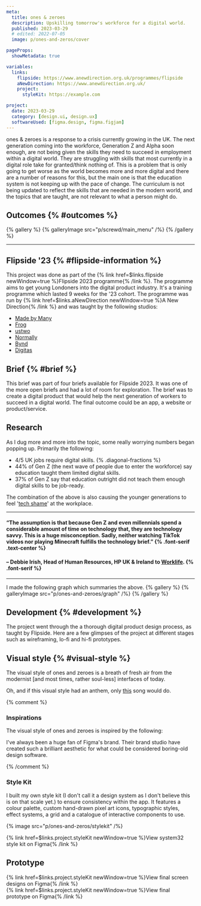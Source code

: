 ```yaml
---
meta:
  title: ones & zeroes
  description: Upskilling tomorrow's workforce for a digital world.
  published: 2023-03-29
  # edited: 2022-07-05
  image: p/ones-and-zeros/cover

pageProps:
  showMetadata: true

variables:
  links:
    flipside: https://www.anewdirection.org.uk/programmes/flipside
    aNewDirection: https://www.anewdirection.org.uk/
    project:
      styleKit: https://example.com

project:
  date: 2023-03-29
  category: [design.ui, design.ux]
  softwareUsed: [figma.design, figma.figjam]
---
```


ones & zeroes is a response to a crisis currently growing in the UK. The next generation coming into the workforce, Generation Z and Alpha soon enough, are not being given the skills they need to succeed in employment within a digital world. They are struggling with skills that most currently in a digital role take for granted/think nothing of. This is a problem that is only going to get worse as the world becomes more and more digital and there are a number of reasons for this, but the main one is that the education system is not keeping up with the pace of change. The curriculum is not being updated to reflect the skills that are needed in the modern world, and the topics that are taught, are not relevant to what a person might do.

## Outcomes {% #outcomes %}

{% gallery %}
{% galleryImage src="p/screwd/main_menu" /%}
{% /gallery %}

---

## Flipside '23 {% #flipside-information %}

This project was done as part of the {% link href=$links.flipside newWindow=true %}Flipside 2023 programme{% /link %}. The programme aims to get young Londoners into the digital product industry. It's a training programme which lasted 9 weeks for the '23 cohort. The programme was run by {% link href=$links.aNewDirection newWindow=true %}A New Direction{% /link %} and was taught by the following studios:

- [Made by Many](https://madebymany.com/)
- [Frog](https://www.frog.co/)
- [ustwo](https://ustwo.com/)
- [Normally](https://normally.com/)
- [Bynd](https://bynd.com/)
- [Digitas](https://www.digitas.com/en-gb/)

## Brief {% #brief %}

This brief was part of four briefs available for Flipside 2023. It was one of the more open briefs and had a lot of room for exploration. The brief was to create a digital product that would help the next generation of workers to succeed in a digital world. The final outcome could be an app, a website or product/service.

## Research

As I dug more and more into the topic, some really worrying numbers began popping up. Primarily the following:

- 4/5 UK jobs require digital skills. {% .diagonal-fractions %}
- 44% of Gen Z (the next wave of people due to enter the workforce) say education taught them limited digital skills.
- 37% of Gen Z say that education outright did not teach them enough digital skills to be job-ready.

The combination of the above is also causing the younger generations to feel '[tech shame](https://www.businessinsider.com/gen-z-tech-savvy-tech-shame-survey-2022-12?r=US&IR=T)' at the workplace.

---

#### &ldquo;The assumption is that because Gen Z and even millennials spend a considerable amount of time on technology that, they are technology savvy. This is a huge misconception. Sadly, neither watching TikTok videos nor playing Minecraft fulfills the technology brief.&rdquo; {% .font-serif .text-center %}

#### &ndash; Debbie Irish, Head of Human Resources, HP UK & Ireland to&nbsp;[Worklife](https://www.worklife.news/technology/myth-buster-young-workers-are-not-tech-savvy-in-the-workplace-and-its-a-growing-problem/). {% .font-serif %}

---

I made the following graph which summaries the above.
{% gallery %}
{% galleryImage src="p/ones-and-zeroes/graph" /%}
{% /gallery %}

## Development {% #development %}

The project went through the a thorough digital product design process, as taught by Flipside. Here are a few glimpses of the project at different stages such as wireframing, lo-fi and hi-fi prototypes.

## Visual style {% #visual-style %}

The visual style of ones and zeroes is a breath of fresh air from the modernist [and most times, rather soul-less] interfaces of today.

Oh, and if this visual style had an anthem, only [this](https://open.spotify.com/track/05mAIVLkIWc2d1UBYZBCp8) song would do.

{% comment %}

### Inspirations

The visual style of ones and zeroes is inspired by the following:

I've always been a huge fan of Figma's brand. Their brand studio have created such a brilliant aesthetic for what could be considered boring-old design software.

{% /comment %}

### Style Kit

I built my own style kit (I don't call it a design system as I don't believe this is on that scale yet.) to ensure consistency within the app. It features a colour palette, custom hand-drawn pixel art icons, typographic styles, effect systems, a grid and a catalogue of interactive components to use.

{% image src="p/ones-and-zeros/stylekit" /%}

{% link href=$links.project.styleKit newWindow=true %}View system32 style kit on Figma{% /link %}

## Prototype

{% link href=$links.project.styleKit newWindow=true %}View final screen designs on Figma{% /link %}  
{% link href=$links.project.styleKit newWindow=true %}View final prototype on Figma{% /link %}
